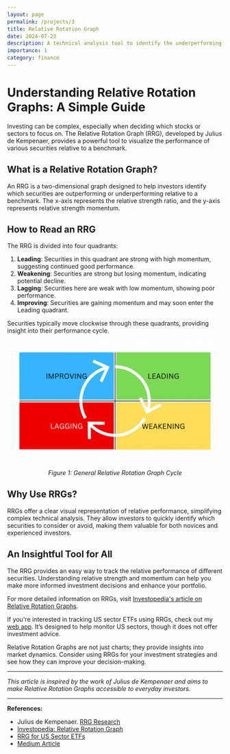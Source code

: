 ```yaml
---
layout: page
permalink: /projects/3
title: Relative Rotation Graph
date: 2024-07-23
description: A technical analysis tool to identify the underperforming and out performing securities.
importance: 1
category: finance
---
```



# Understanding Relative Rotation Graphs: A Simple Guide

Investing can be complex, especially when deciding which stocks or sectors to focus on. The Relative Rotation Graph (RRG), developed by Julius de Kempenaer, provides a powerful tool to visualize the performance of various securities relative to a benchmark.

## What is a Relative Rotation Graph?

An RRG is a two-dimensional graph designed to help investors identify which securities are outperforming or underperforming relative to a benchmark. The x-axis represents the relative strength ratio, and the y-axis represents relative strength momentum.

## How to Read an RRG

The RRG is divided into four quadrants:

1. **Leading**: Securities in this quadrant are strong with high momentum, suggesting continued good performance.
2. **Weakening**: Securities are strong but losing momentum, indicating potential decline.
3. **Lagging**: Securities here are weak with low momentum, showing poor performance.
4. **Improving**: Securities are gaining momentum and may soon enter the Leading quadrant.

Securities typically move clockwise through these quadrants, providing insight into their performance cycle.

<div style="text-align: center;">
  <img src="/assets/video/RRG_CYCLE.gif" alt="Relative Rotation Graph" width="600"/>
  <p><em>Figure 1: General Relative Rotation Graph Cycle</em></p>
</div>

## Why Use RRGs?

RRGs offer a clear visual representation of relative performance, simplifying complex technical analysis. They allow investors to quickly identify which securities to consider or avoid, making them valuable for both novices and experienced investors.

## An Insightful Tool for All

The RRG provides an easy way to track the relative performance of different securities. Understanding relative strength and momentum can help you make more informed investment decisions and enhance your portfolio.

For more detailed information on RRGs, visit [Investopedia's article on Relative Rotation Graphs](https://www.investopedia.com/relative-rotation-graph-8418457).

If you're interested in tracking US sector ETFs using RRGs, check out my [web app](https://relative-rotation-graph.streamlit.app/). It’s designed to help monitor US sectors, though it does not offer investment advice.

Relative Rotation Graphs are not just charts; they provide insights into market dynamics. Consider using RRGs for your investment strategies and see how they can improve your decision-making.

---

*This article is inspired by the work of Julius de Kempenaer and aims to make Relative Rotation Graphs accessible to everyday investors.*

---

**References:**
- Julius de Kempenaer. [RRG Research](https://www.relativerotationgraphs.com/about/the-people/julius-de-kempenaer)
- [Investopedia: Relative Rotation Graph](https://www.investopedia.com/relative-rotation-graph-8418457)
- [RRG for US Sector ETFs](https://relative-rotation-graph.streamlit.app/)
- [Medium Article](https://pratiksletters.medium.com/understanding-relative-rotation-graphs-a-simple-guide-5b3e59ad0dbd)
